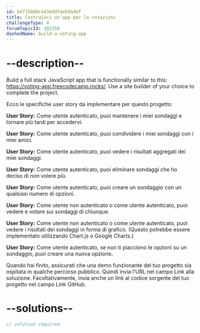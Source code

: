 ```yaml
---
id: bd7158d8c443eddfaeb5bdef
title: Costruisci un'app per le votazioni
challengeType: 4
forumTopicId: 302359
dashedName: build-a-voting-app
---
```


# --description--

Build a full stack JavaScript app that is functionally similar to this: <a href="https://voting-app.freecodecamp.rocks/" target="_blank" rel="noopener noreferrer nofollow">https://voting-app.freecodecamp.rocks/</a>. Use a site builder of your choice to complete the project.

Ecco le specifiche user story da implementare per questo progetto:

**User Story:** Come utente autenticato, puoi mantenere i miei sondaggi e tornare più tardi per accedervi.

**User Story:** Come utente autenticato, puoi condividere i miei sondaggi con i miei amici.

**User Story:** Come utente autenticato, puoi vedere i risultati aggregati dei miei sondaggi.

**User Story:** Come utente autenticato, puoi eliminare sondaggi che ho deciso di non volere più.

**User Story:** Come utente autenticato, puoi creare un sondaggio con un qualsiasi numero di opzioni.

**User Story:** Come utente non autenticato o come utente autenticato, puoi vedere e votare sui sondaggi di chiunque.

**User Story:** Come utente non autenticato o come utente autenticato, puoi vedere i risultati dei sondaggi in forma di grafico. (Questo potrebbe essere implementato utilizzando Chart.js o Google Charts.)

**User Story:** Come utente autenticato, se non ti piacciono le opzioni su un sondaggio, puoi creare una nuova opzione.

Quando hai finito, assicurati che una demo funzionante del tuo progetto sia ospitata in qualche percorso pubblico. Quindi invia l'URL nel campo Link alla soluzione. Facoltativamente, invia anche un link al codice sorgente del tuo progetto nel campo Link GitHub.

# --solutions--

```js
// solution required
```
